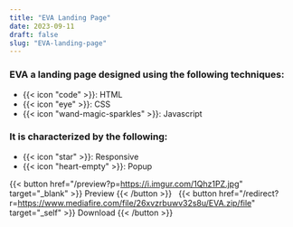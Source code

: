 ```yaml
---
title: "EVA Landing Page"
date: 2023-09-11
draft: false
slug: "EVA-landing-page"
---
```

### __EVA__ a __landing page__ designed using the following techniques:
- {{< icon "code" >}}: HTML
- {{< icon "eye" >}}: CSS
- {{< icon "wand-magic-sparkles" >}}: Javascript  

### It is characterized by the following:
- {{< icon "star" >}}: Responsive
- {{< icon "heart-empty" >}}:  Popup

<!--adsense-->

{{< button href="/preview?p=https://i.imgur.com/1Qhz1PZ.jpg" target="_blank" >}}
Preview
{{< /button >}} &nbsp; {{< button href="/redirect?r=https://www.mediafire.com/file/26xvzrbuwv32s8u/EVA.zip/file" target="_self" >}}
Download
{{< /button >}}